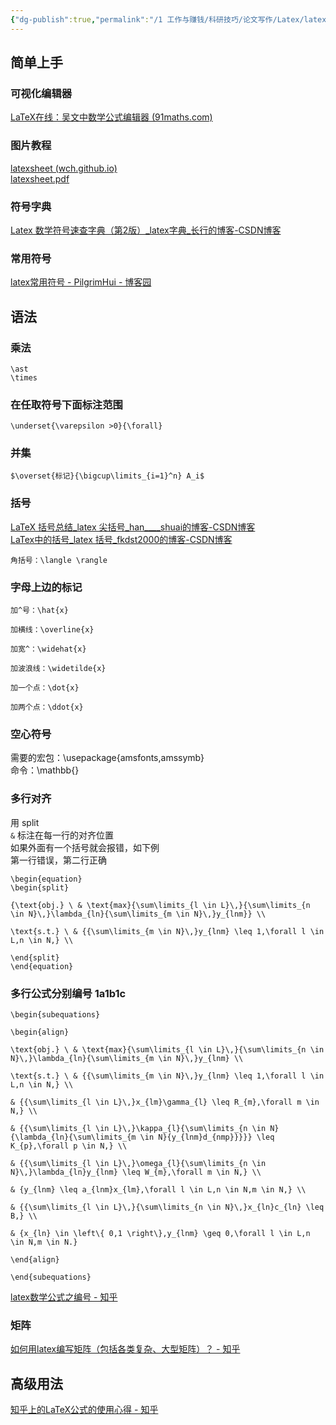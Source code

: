 ```yaml
---
{"dg-publish":true,"permalink":"/1 工作与赚钱/科研技巧/论文写作/Latex/latex数学公式/","title":"latex数学公式"}
---
```



## 简单上手
### 可视化编辑器
[LaTeX在线：吴文中数学公式编辑器 (91maths.com)](https://latex.91maths.com/)
### 图片教程
[latexsheet (wch.github.io)](https://wch.github.io/latexsheet/)  
[latexsheet.pdf](../../../../resources/attachments/latexsheet.pdf)
### 符号字典
[Latex 数学符号速查字典（第2版）\_latex字典\_长行的博客-CSDN博客](https://blog.csdn.net/Changxing_J/article/details/115265901)
### 常用符号
[latex常用符号 - PilgrimHui - 博客园](https://www.cnblogs.com/liaohuiqiang/p/9671302.html)

## 语法
### 乘法
```
\ast 
\times
```
### 在任取符号下面标注范围
```
\underset{\varepsilon >0}{\forall}
```
### 并集
```
$\overset{标记}{\bigcup\limits_{i=1}^n} A_i$
```
### 括号
[LaTeX 括号总结\_latex 尖括号\_han\_\_\_\_shuai的博客-CSDN博客](https://blog.csdn.net/han____shuai/article/details/49679335)  
[LaTex中的括号\_latex 括号\_fkdst2000的博客-CSDN博客](https://blog.csdn.net/qq_39683287/article/details/80689369)
```
角括号：\langle \rangle
```
### 字母上边的标记
```
加^号：\hat{x}

加横线：\overline{x}

加宽^：\widehat{x}

加波浪线：\widetilde{x}

加一个点：\dot{x}

加两个点：\ddot{x}
```
### 空心符号
需要的宏包：\usepackage{amsfonts,amssymb}  
命令：\mathbb{}
### 多行对齐
用 split  
`&` 标注在每一行的对齐位置  
如果外面有一个括号就会报错，如下例  
第一行错误，第二行正确
```
\begin{equation}
\begin{split}

{\text{obj.} \ & \text{max}{\sum\limits_{l \in L}\,}{\sum\limits_{n \in N}\,}\lambda_{ln}{\sum\limits_{m \in N}\,}y_{lnm}} \\

\text{s.t.} \ & {{\sum\limits_{m \in N}\,}y_{lnm} \leq 1,\forall l \in L,n \in N,} \\

\end{split}
\end{equation}
```
### 多行公式分别编号 1a1b1c
```
\begin{subequations}

\begin{align}

\text{obj.} \ & \text{max}{\sum\limits_{l \in L}\,}{\sum\limits_{n \in N}\,}\lambda_{ln}{\sum\limits_{m \in N}\,}y_{lnm} \\

\text{s.t.} \ & {{\sum\limits_{m \in N}\,}y_{lnm} \leq 1,\forall l \in L,n \in N,} \\

& {{\sum\limits_{l \in L}\,}x_{lm}\gamma_{l} \leq R_{m},\forall m \in N,} \\

& {{\sum\limits_{l \in L}\,}\kappa_{l}{\sum\limits_{n \in N}{\lambda_{ln}{\sum\limits_{m \in N}{y_{lnm}d_{nmp}}}}} \leq K_{p},\forall p \in N,} \\

& {{\sum\limits_{l \in L}\,}\omega_{l}{\sum\limits_{n \in N}\,}\lambda_{ln}y_{lnm} \leq W_{m},\forall m \in N,} \\

& {y_{lnm} \leq a_{lnm}x_{lm},\forall l \in L,n \in N,m \in N,} \\

& {{\sum\limits_{l \in L}\,}{\sum\limits_{n \in N}\,}x_{ln}c_{ln} \leq B,} \\

& {x_{ln} \in \left\{ 0,1 \right\},y_{lnm} \geq 0,\forall l \in L,n \in N,m \in N.}

\end{align}

\end{subequations}
```
[latex数学公式之编号 - 知乎](https://zhuanlan.zhihu.com/p/634984148)
### 矩阵
[如何用latex编写矩阵（包括各类复杂、大型矩阵）？ - 知乎](https://zhuanlan.zhihu.com/p/266267223)
## 高级用法
[知乎上的LaTeX公式的使用心得 - 知乎](https://zhuanlan.zhihu.com/p/464115714?utm_id=0)